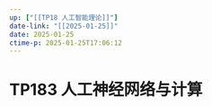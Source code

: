 ```yaml
---
up: ["[[TP18 人工智能理论]]"]
date-link: "[[2025-01-25]]"
date: 2025-01-25
ctime-p: 2025-01-25T17:06:12
---
```


# TP183 人工神经网络与计算
